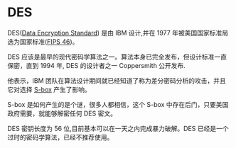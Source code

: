 # DES

DES([Data Encryption Standard](https://en.wikipedia.org/wiki/Data_Encryption_Standard)) 是由 IBM 设计,并在 1977 年被美国国家标准局选为国家标准([FIPS 46](https://csrc.nist.gov/publications/detail/fips/46/archive/1977-01-15))。

DES 应该是最早的现代密码学算法之一。算法本身已完全发布，但设计标准一直保密，直到 1994 年, DES 的设计者之一 Coppersmith 公开发布.

他表示，IBM 团队在算法设计期间就已经知道了称为差分密码分析的攻击，并且它对选择 [S-box](https://en.wikipedia.org/wiki/S-box) 产生了影响。 

S-box 是如何产生的是个谜，很多人都相信，这个 S-box 中存在后门，只要美国政府需要，就能够解密任何 DES 密文。

DES 密钥长度为 56 位,目前基本可以在一天之内完成暴力破解。DES 已经是一个过时的密码学算法，已经不推荐使用。